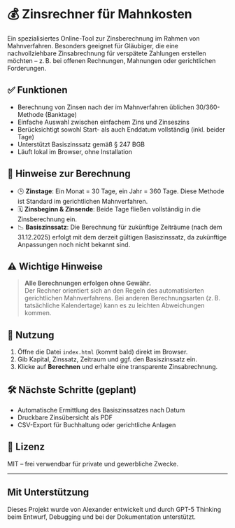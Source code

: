 # 💰 Zinsrechner für Mahnkosten

Ein spezialisiertes Online-Tool zur Zinsberechnung im Rahmen von Mahnverfahren. Besonders geeignet für Gläubiger, die eine nachvollziehbare Zinsabrechnung für verspätete Zahlungen erstellen möchten – z. B. bei offenen Rechnungen, Mahnungen oder gerichtlichen Forderungen.

## ✅ Funktionen

- Berechnung von Zinsen nach der im Mahnverfahren üblichen 30/360-Methode (Banktage)
- Einfache Auswahl zwischen einfachem Zins und Zinseszins
- Berücksichtigt sowohl Start- als auch Enddatum vollständig (inkl. beider Tage)
- Unterstützt Basiszinssatz gemäß § 247 BGB
- Läuft lokal im Browser, ohne Installation

## 📌 Hinweise zur Berechnung

- 🕒 **Zinstage**: Ein Monat = 30 Tage, ein Jahr = 360 Tage. Diese Methode ist Standard im gerichtlichen Mahnverfahren.
- 🗓️ **Zinsbeginn & Zinsende**: Beide Tage fließen vollständig in die Zinsberechnung ein.
- 📉 **Basiszinssatz**: Die Berechnung für zukünftige Zeiträume (nach dem 31.12.2025) erfolgt mit dem derzeit gültigen Basiszinssatz, da zukünftige Anpassungen noch nicht bekannt sind.

## ⚠️ Wichtige Hinweise

> **Alle Berechnungen erfolgen ohne Gewähr.**  
> Der Rechner orientiert sich an den Regeln des automatisierten gerichtlichen Mahnverfahrens. Bei anderen Berechnungsarten (z. B. tatsächliche Kalendertage) kann es zu leichten Abweichungen kommen.

## 🚀 Nutzung

1. Öffne die Datei `index.html` (kommt bald) direkt im Browser.
2. Gib Kapital, Zinssatz, Zeitraum und ggf. den Basiszinssatz ein.
3. Klicke auf **Berechnen** und erhalte eine transparente Zinsabrechnung.

## 🛠️ Nächste Schritte (geplant)

- Automatische Ermittlung des Basiszinssatzes nach Datum
- Druckbare Zinsübersicht als PDF
- CSV-Export für Buchhaltung oder gerichtliche Anlagen

## 📄 Lizenz

MIT – frei verwendbar für private und gewerbliche Zwecke.

---

## Mit Unterstützung
Dieses Projekt wurde von Alexander entwickelt und durch GPT-5 Thinking beim Entwurf, Debugging und bei der Dokumentation unterstützt.
